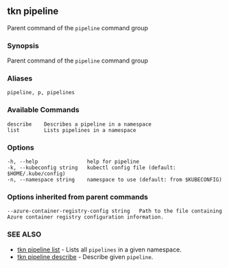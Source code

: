 ## tkn pipeline

Parent command of the `pipeline` command group

### Synopsis

Parent command of the `pipeline` command group

### Aliases

```
pipeline, p, pipelines
```

### Available Commands

```
describe    Describes a pipeline in a namespace
list        Lists pipelines in a namespace
```

### Options

```
-h, --help                help for pipeline
-k, --kubeconfig string   kubectl config file (default: $HOME/.kube/config)
-n, --namespace string    namespace to use (default: from $KUBECONFIG)
```

### Options inherited from parent commands

```
--azure-container-registry-config string   Path to the file containing Azure container registry configuration information.
```

### SEE ALSO

* [tkn pipeline list](tkn_pipeline_list.md)	 - Lists all `pipelines` in a given namespace.
* [tkn pipeline describe](tkn_pipeline_describe.md)	 - Describe given `pipeline`.